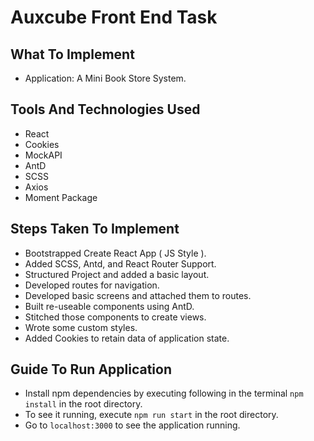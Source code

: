 # Auxcube Front End Task

## What To Implement

- Application: A Mini Book Store System.

## Tools And Technologies Used

- React
- Cookies
- MockAPI
- AntD
- SCSS
- Axios
- Moment Package

## Steps Taken To Implement

- Bootstrapped Create React App ( JS Style ).
- Added SCSS, Antd, and React Router Support.
- Structured Project and added a basic layout.
- Developed routes for navigation.
- Developed basic screens and attached them to routes.
- Built re-useable components using AntD.
- Stitched those components to create views.
- Wrote some custom styles.
- Added Cookies to retain data of application state.

## Guide To Run Application

- Install npm dependencies by executing following in the terminal `npm install` in the root directory.
- To see it running, execute `npm run start` in the root directory.
- Go to `localhost:3000` to see the application running.
